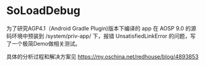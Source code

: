 # SoLoadDebug

为了研究AGP4.1（Android Gradle Plugin)版本下编译的 app 在 AOSP 9.0 的源码环境中预装到 /system/priv-app/ 下，报错 UnsatisfiedLinkError 的问题，写了一个极简Demo做相关测试。

具体的分析过程和解决方案见 https://my.oschina.net/redhouse/blog/4893853

